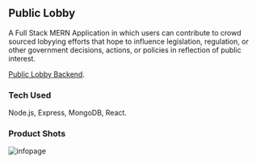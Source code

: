 
## Public Lobby

A Full Stack MERN Application in which users can contribute to crowd sourced lobyying efforts that hope to influence legislation, regulation, or other government decisions, actions, or policies in reflection of public interest. 

[Public Lobby Backend](https://github.com/Bridgta/public-lobby).

### Tech Used

Node.js, Express, MongoDB, React. 

### Product Shots 

![infopage](https://imgur.com/a/kEUHtQs "info-page")





